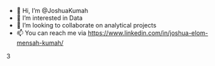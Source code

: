 - 👋 Hi, I’m @JoshuaKumah
- 👀 I’m interested in Data
- 💞️ I’m looking to collaborate on analytical projects
- 📫 You can reach me via https://www.linkedin.com/in/joshua-elom-mensah-kumah/


<!---
JoshuaKumah/JoshuaKumah is a ✨ special ✨ repository because its `README.md` (this file) appears on your GitHub profile.
You can click the Preview link to take a look at your changes.
--->3

